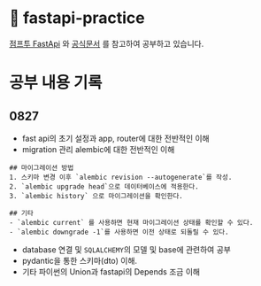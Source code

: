 # 🍔 fastapi-practice
[점프투 FastApi](https://wikidocs.net/book/8531) 와 [공식문서](https://fastapi.tiangolo.com/ko/async/#in-a-hurry) 를 참고하여 공부하고 있습니다.

# 공부 내용 기록
## 0827
- fast api의 초기 설정과 app, router에 대한 전반적인 이해
- migration 관리 alembic에 대한 전반적인 이해
```
## 마이그레이션 방법
1. 스키마 변경 이후 `alembic revision --autogenerate`를 작성.
2. `alembic upgrade head`으로 데이터베이스에 적용한다.
3. `alembic history` 으로 마이그레이션을 확인한다.

## 기타
- `alembic current` 를 사용하면 현재 마이그레이션 상태를 확인할 수 있다.
- `alembic downgrade -1`를 사용하면 이전 상태로 되돌릴 수 있다.
```
- database 연결 및 `SQLALCHEMY`의 모델 및 base에 관련하여 공부
- pydantic을 통한 스키마(dto) 이해.
- 기타 파이썬의 Union과 fastapi의 Depends 조금 이해
